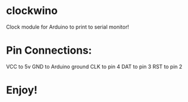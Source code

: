 # clockwino
Clock module for Arduino to print to serial monitor!


# Pin Connections:

VCC to 5v
GND to Arduino ground
CLK to pin 4
DAT to pin 3
RST to pin 2


# Enjoy!
